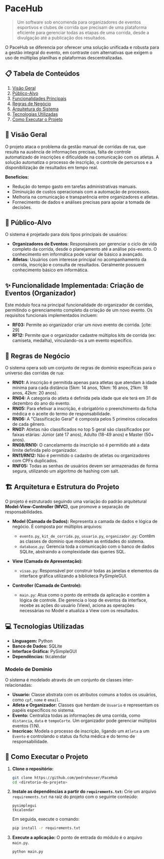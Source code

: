 # PaceHub

> Um software sob encomenda para organizadores de eventos esportivos e clubes de corrida que precisam de uma plataforma eficiente para gerenciar todas as etapas de uma corrida, desde a divulgação até a publicação dos resultados.

O PaceHub se diferencia por oferecer uma solução unificada e robusta para a gestão integral do evento, em contraste com alternativas que exigem o uso de múltiplas planilhas e plataformas descentralizadas.

## 📋 Tabela de Conteúdos
1. [Visão Geral](#-visão-geral)
2. [Público-Alvo](#-público-alvo)
3. [Funcionalidades Principais](#-funcionalidades-principais)
4. [Regras de Negócio](#-regras-de-negócio)
5. [Arquitetura do Sistema](#-arquitetura-do-sistema)
6. [Tecnologias Utilizadas](#-tecnologias-utilizadas)
7. [Como Executar o Projeto](#-como-executar-o-projeto)

## 🎯 Visão Geral

O projeto ataca o problema da gestão manual de corridas de rua, que resulta na ausência de informações precisas, falta de controle automatizado de inscrições e dificuldade na comunicação com os atletas. A solução automatiza o processo de inscrição, o controle de percursos e a disponibilização de resultados em tempo real.

**Benefícios:**
* Redução do tempo gasto em tarefas administrativas manuais.
* Diminuição de custos operacionais com a automação de processos.
* Melhoria na comunicação e transparência entre organizadores e atletas.
* Fornecimento de dados e análises precisas para apoiar a tomada de decisões.

## 👥 Público-Alvo

O sistema é projetado para dois tipos principais de usuários:

* **Organizadores de Eventos:** Responsáveis por gerenciar o ciclo de vida completo da corrida, desde o planejamento até a análise pós-evento. O conhecimento em informática pode variar de básico a avançado.
* **Atletas:** Usuários com interesse principal no acompanhamento da corrida, inscrição e consulta de resultados. Geralmente possuem conhecimento básico em informática.

## ✨ Funcionalidade Implementada: Criação de Eventos (Organizador)

Este módulo foca na principal funcionalidade do organizador de corridas, permitindo o gerenciamento completo da criação de um novo evento. Os requisitos funcionais implementados incluem:

* **RF03:** Permite ao organizador criar um novo evento de corrida. [cite: 29]
* **RF12:** Permite que o organizador cadastre múltiplos kits de corrida (ex: camiseta, medalha), vinculando-os a um evento específico. 

## 📜 Regras de Negócio

O sistema opera sob um conjunto de regras de domínio específicas para o universo das corridas de rua:

* **RN01:** A inscrição é permitida apenas para atletas que atendam à idade mínima para cada distância (5km: 14 anos, 10km: 16 anos, 21km: 18 anos, 42km: 20 anos).
* **RN04:** A categoria do atleta é definida pela idade que ele terá em 31 de dezembro do ano do evento.
* **RN05:** Para efetivar a inscrição, é obrigatório o preenchimento da ficha médica e o aceite do termo de responsabilidade.
* **RN06:** A "Classificação Geral" é composta pelos 5 primeiros colocados de cada gênero.
* **RN07:** Atletas não classificados no top 5 geral são classificados por faixas etárias: Júnior (até 17 anos), Adulto (18-49 anos) e Master (50+ anos).
* **RN08/RN10:** O cancelamento da inscrição só é permitido até a data limite definida pelo organizador.
* **RN11/RN12:** Não é permitido o cadastro de atletas ou organizadores com CPFs duplicados.
* **RNF05:** Todas as senhas de usuários devem ser armazenadas de forma segura, utilizando um algoritmo de hashing com salt.

## 🏗️ Arquitetura e Estrutura do Projeto

O projeto é estruturado seguindo uma variação do padrão arquitetural **Model-View-Controller (MVC)**, que promove a separação de responsabilidades.

* **Model (Camada de Dados):** Representa a camada de dados e lógica de negócio. É composta por múltiplos arquivos:
    * `evento.py`, `kit_de_corrida.py`, `usuario.py`, `organizador.py`: Contêm as classes de domínio que modelam as entidades do sistema.
    * `database.py`: Gerencia toda a comunicação com o banco de dados SQLite, abstraindo a complexidade das queries SQL.

* **View (Camada de Apresentação):**
    * `visao.py`: Responsável por construir todas as janelas e elementos da interface gráfica utilizando a biblioteca PySimpleGUI.

* **Controller (Camada de Controle):**
    * `main.py`: Atua como o ponto de entrada da aplicação e contém a lógica de controle. Ele gerencia o loop de eventos da interface, recebe as ações do usuário (View), aciona as operações necessárias no Model e atualiza a View com os resultados.

## 💻 Tecnologias Utilizadas

* **Linguagem:** Python
* **Banco de Dados:** SQLite
* **Interface Gráfica:** PySimpleGUI
* **Dependências:** tkcalendar

### Modelo de Domínio
O sistema é modelado através de um conjunto de classes inter-relacionadas:
* **Usuario:** Classe abstrata com os atributos comuns a todos os usuários, como `cpf`, `nome` e `email`.
* **Atleta e Organizador:** Classes que herdam de `Usuario` e representam os papéis específicos no sistema.
* **Evento:** Centraliza todas as informações de uma corrida, como `distancia`, `data` e `tempoCorte`. Um organizador pode gerenciar múltiplos eventos (1:N).
* **Inscricao:** Modela o processo de inscrição, ligando um `Atleta` a um `Evento` e controlando o status da ficha médica e do termo de responsabilidade.



## 🚀 Como Executar o Projeto

1.  **Clone o repositório:**
    ```bash
    git clone https://github.com/pedroheuser/PaceHub
    cd <diretorio-do-projeto>
    ```

2.  **Instale as dependências a partir do `requirements.txt`:**
    Crie um arquivo `requirements.txt` na raiz do projeto com o seguinte conteúdo:
    ```
    pysimplegui
    tkcalendar
    ```
    Em seguida, execute o comando:
    ```bash
    pip install -r requirements.txt
    ```

3.  **Execute a aplicação:**
    O ponto de entrada do módulo é o arquivo `main.py`.
    ```bash
    python main.py
    ```



